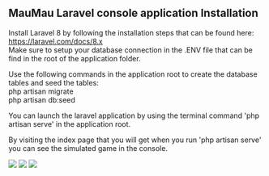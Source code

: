 ## MauMau Laravel console application Installation

Install Laravel 8 by following the installation steps that can be found here: https://laravel.com/docs/8.x<br>
Make sure to setup your database connection in the .ENV file that can be find in the root of the application folder.

Use the following commands in the application root to create the database tables and seed the tables:<br>
php artisan migrate<br>
php artisan db:seed<br>


You can launch the laravel application by using the terminal command 'php artisan serve' in the application root.

By visiting the index page that you will get when you run 'php artisan serve' you can see the simulated game in the console.

<img src="https://i.gyazo.com/c66cd08c83128162d264f0d4381bc704.png" />
<img src="https://i.gyazo.com/5ce9011ba78af1ba39b37c7940b2507c.png" />
<img src="https://i.gyazo.com/34c893584cef308635f1d8f12cc659c2.png" />
